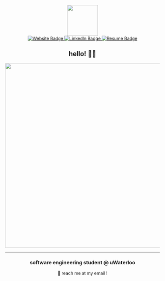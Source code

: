 

<div align="center">

   <img src="https://media.giphy.com/media/cAmNWnkOm4uzvcQgRj/giphy.gif" width="100"/>

  <div id="badges">
    <a href="https://bill-wang.com">
      <img src="https://img.shields.io/badge/Website-%234169e1?style=for-the-badge&logo=dpd&logoColor=white&link=https%3A%2F%2Fbill-wang.com" alt="Website Badge"/>
    </a>
    <a href="http://www.linkedin.com/in/bw7599">
      <img src="https://img.shields.io/badge/LinkedIn-blue?style=for-the-badge&logo=linkedin&logoColor=white" alt="LinkedIn Badge"/>
    </a>
    <a href="resume.pdf">
      <img src="https://img.shields.io/badge/Resume-%237ABACC?style=for-the-badge&logo=readme&logoColor=white&link=https%3A%2F%2Fbill-wang.com" alt="Resume Badge"/>
    </a>
  </div>
  <img src="https://komarev.com/ghpvc/?username=billwang7599e&style=flat-square&color=blue" alt=""/>

  
 
  <h2 align="center">hello! 🙋‍♂️ </h2>
  <img src="https://media.giphy.com/media/26AHONQ79FdWZhAI0/giphy.gif" width="600"/>

  ---

  <h3>software engineering student @ uWaterloo</h3>
  📧  <a href="mailto:billwang7599@gmail.com" target="_blank" style="text-decoration:none" >reach me at my email !</a>

 
</div>

